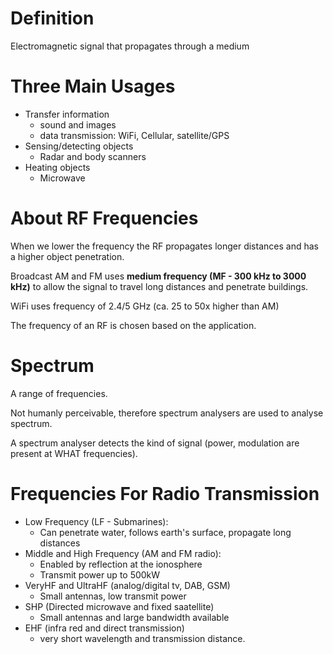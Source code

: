 # Definition

Electromagnetic signal that propagates through a medium

# Three Main Usages

* Transfer information
	* sound and images
	* data transmission: WiFi, Cellular, satellite/GPS
* Sensing/detecting objects
	* Radar and body scanners
* Heating objects
	* Microwave

# About RF Frequencies

When we lower the frequency the RF propagates longer distances and has a higher object penetration.

Broadcast AM and FM uses **medium frequency (MF - 300 kHz to 3000 kHz)** to allow the signal to travel long distances and penetrate buildings.

WiFi uses frequency of 2.4/5 GHz (ca. 25 to 50x higher than AM)

The frequency of an RF is chosen based on the application.

# Spectrum

A range of frequencies.

Not humanly perceivable, therefore spectrum analysers are used to analyse spectrum.

A spectrum analyser detects the kind of signal (power, modulation are present at WHAT frequencies).

# Frequencies For Radio Transmission

* Low Frequency  (LF - Submarines):
	* Can penetrate water, follows earth's surface, propagate long distances
* Middle and High Frequency (AM and FM radio):
	* Enabled by reflection at the ionosphere
	* Transmit power up to 500kW
* VeryHF and UltraHF (analog/digital tv, DAB, GSM)
	* Small antennas, low transmit power
* SHP (Directed microwave and fixed saatellite)
	* Small antennas and large bandwidth available
* EHF (infra red and direct transmission)
	* very short wavelength and transmission distance.